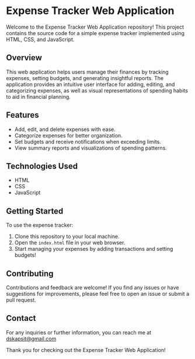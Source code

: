 # Expense Tracker Web Application

Welcome to the Expense Tracker Web Application repository! This project contains the source code for a simple expense tracker implemented using HTML, CSS, and JavaScript.

## Overview
This web application helps users manage their finances by tracking expenses, setting budgets, and generating insightful reports. The application provides an intuitive user interface for adding, editing, and categorizing expenses, as well as visual representations of spending habits to aid in financial planning.

## Features
- Add, edit, and delete expenses with ease.
- Categorize expenses for better organization.
- Set budgets and receive notifications when exceeding limits.
- View summary reports and visualizations of spending patterns.

## Technologies Used
- HTML
- CSS
- JavaScript

## Getting Started
To use the expense tracker:
1. Clone this repository to your local machine.
2. Open the `index.html` file in your web browser.
3. Start managing your expenses by adding transactions and setting budgets!


## Contributing
Contributions and feedback are welcome! If you find any issues or have suggestions for improvements, please feel free to open an issue or submit a pull request.


## Contact
For any inquiries or further information, you can reach me at dskapsit@gmail.com

Thank you for checking out the Expense Tracker Web Application!
